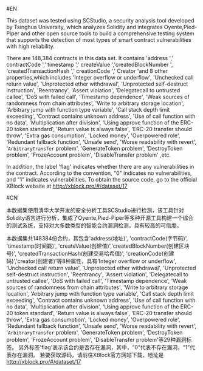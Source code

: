 #EN

This dataset was tested using SCStudio, a security analysis tool developed by Tsinghua University, which analyzes Solidity and integrates Oyente,Pied-Piper and other open source tools to build a comprehensive testing system that supports the detection of most types of smart contract vulnerabilities with high reliability.

There are 148,384 contracts in this data set. It contains 'address ',' contractCode ',' timestamp ',' createValue ','createdBlockNumber ', 'createdTransactionHash ',' creationCode ',' Creator 'and 8 other properties,which includes 'Integer overflow or underflow',
  'Unchecked call return value', 'Unprotected ether withdrawal',
  'Unprotected self-destruct instruction', 'Reentrancy',
  'Assert violation', 'Delegatecall to untrusted callee',
  'DoS with failed call', 'Timestamp dependence',
  'Weak sources of randomness from chain attributes',
  'Write to arbitrary storage location',
  'Arbitrary jump with function type variable',
  'Call stack depth limit exceeding', 'Contract contains unknown address',
  'Use of call function with no data', 'Multiplication after division',
  'Using approve function of the ERC-20 token standard',
  'Return value is always false', 'ERC-20 transfer should throw',
  'Extra gas consumption', 'Locked money', 'Overpowered role',
  'Redundant fallback function', 'Unsafe send',
  'Worse readability with revert', '`ArbitraryTransfer` problem',
  'GenerateToken problem', 'DestroyToken problem', 'FrozeAccount problem',
  'DisableTransfer problem' ,etc.
  
  In addition, the label 'flag' indicates whether there are any vulnerabilities in the contract. According to the convention, "0" indicates no vulnerabilities, and "1" indicates vulnerabilities.
  To obtain the source code, go to the official XBlock website at http://xblock.pro/#/dataset/17


#CN

本数据集使用清华大学开发的安全分析工具SCStudio进行检测，该工具针对Solidity语言进行分析，集成了Oyente,Pied-Piper等多种开源工具构建一个综合的测试系统，支持对大多数类型的智能合约漏洞检测，具有较高的可信度。

本数据集共148384份合约，其包含'address(地址)', 'contractCode(字节码)', 'timestamp(时间戳)', 'createValue(创建值)','createdBlockNumber(创建区块号)', 'createdTransactionHash(创建交易哈希值)', 'creationCode(创建码)','creator(创建者)'等8种属性，具有'Integer overflow or underflow',
  'Unchecked call return value', 'Unprotected ether withdrawal',
  'Unprotected self-destruct instruction', 'Reentrancy',
  'Assert violation', 'Delegatecall to untrusted callee',
  'DoS with failed call', 'Timestamp dependence',
  'Weak sources of randomness from chain attributes',
  'Write to arbitrary storage location',
  'Arbitrary jump with function type variable',
  'Call stack depth limit exceeding', 'Contract contains unknown address',
  'Use of call function with no data', 'Multiplication after division',
  'Using approve function of the ERC-20 token standard',
  'Return value is always false', 'ERC-20 transfer should throw',
  'Extra gas consumption', 'Locked money', 'Overpowered role',
  'Redundant fallback function', 'Unsafe send',
  'Worse readability with revert', '`ArbitraryTransfer` problem',
  'GenerateToken problem', 'DestroyToken problem', 'FrozeAccount problem',
  'DisableTransfer problem'等29种漏洞标签。
另外标签'flag'表示该合约是否存在漏洞，其中，“0”代表不存在漏洞，“1”代表存在漏洞。
若要获取源码，请前往XBlock官方网站下载，地址是 http://xblock.pro/#/dataset/17
